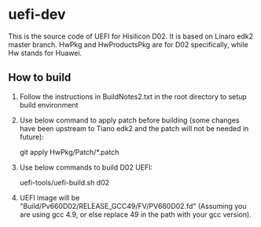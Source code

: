 # uefi-dev
This is the source code of UEFI for Hisilicon D02. It is based on Linaro edk2 master branch.
HwPkg and HwProductsPkg are for D02 specifically, while Hw stands for Huawei. 

## How to build
1. Follow the instructions in BuildNotes2.txt in the root directory to setup build environment

2. Use below command to apply patch before building
(some changes have been upstream to Tiano edk2 and the patch will not be needed in future):

    git apply HwPkg/Patch/*.patch

3. Use below commands to build D02 UEFI:

    uefi-tools/uefi-build.sh d02<br>

4. UEFI image will be "Build/Pv660D02/RELEASE_GCC49/FV/PV660D02.fd" (Assuming you are using gcc 4.9, or else replace 49 in the path with your gcc version).


